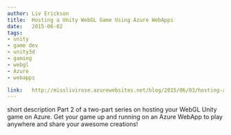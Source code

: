 ```yaml
---
author:	Liv Erickson
title:	Hosting a Unity WebGL Game Using Azure WebApps 
date:	2015-06-02
tags:	
- unity 
- game dev 
- unity3d 
- gaming 
- webgl 
- Azure 
- webapps

link:	http://misslivirose.azurewebsites.net/blog/2015/06/03/hosting-a-unity-webgl-game-with-azure-webapps/ 
---
```

 	
short description	Part 2 of a two-part series on hosting your WebGL Unity game on Azure. Get your game up and running on an Azure WebApp to play anywhere and share your awesome creations! 
